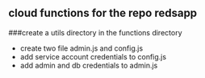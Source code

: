 ## cloud functions for the repo redsapp

###create a utils directory in the functions directory
- create two file admin.js and config.js
- add service account credentials to config.js
- add admin and db credentials to admin.js
